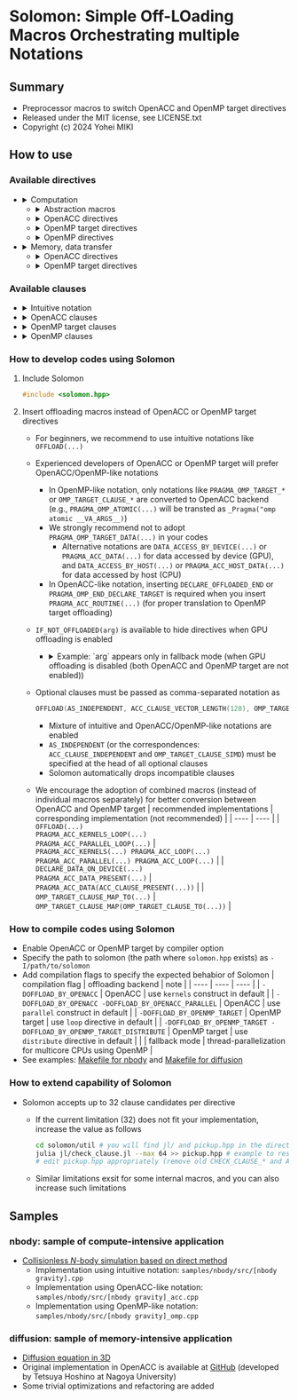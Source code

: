 # Solomon: Simple Off-LOading Macros Orchestrating multiple Notations

## Summary

* Preprocessor macros to switch OpenACC and OpenMP target directives
* Released under the MIT license, see LICENSE.txt
* Copyright (c) 2024 Yohei MIKI

## How to use

### Available directives

* <details><summary>Computation</summary>

  | input | output | backend |
  | ---- | ---- | ---- |
  | **`OFFLOAD(...)`** <br> `PRAGMA_ACC_KERNELS_LOOP(...)` <br> `PRAGMA_ACC_PARALLEL_LOOP(...)` <br> `PRAGMA_OMP_TARGET_TEAMS_LOOP(...)` <br> `PRAGMA_OMP_TARGET_TEAMS_DISTRIBUTE_PARALLEL_FOR(...)` | <br> `_Pragma("acc kernels __VA_ARGS__") _Pragma("acc loop __VA_ARGS__")` <br> `_Pragma("acc parallel __VA_ARGS__") _Pragma("acc loop __VA_ARGS__")` <br> `_Pragma("omp target teams loop __VA_ARGS__")` <br> `_Pragma("omp target teams distribute parallel for __VA_ARGS__")` | <br> OpenACC (kernels) <br> OpenACC (parallel) <br> OpenMP (loop) <br> OpenMP (distribute) |
  | **`SYNCHRONIZE(...)`** <br> `PRAGMA_ACC_WAIT(...)` <br> `PRAGMA_OMP_TARGET_TASKWAIT(...)` | <br> `_Pragma("acc wait __VA_ARGS__")` <br> `_Pragma("omp taskwait __VA_ARGS__")` | <br> OpenACC <br> OpenMP |
  | **`DECLARE_OFFLOADED(...)`** <br> `PRAGMA_ACC_ROUTINE(...)` <br> `PRAGMA_OMP_DECLARE_TARGET(...)` | <br> `_Pragma("acc routine __VA_ARGS__")` <br> `_Pragma("omp declare target __VA_ARGS__")` | <br> OpenACC <br> OpenMP |
  | **`DECLARE_OFFLOADED_END`** <br> `PRAGMA_OMP_END_DECLARE_TARGET` | <br> `_Pragma("omp end declare target")` | <br> OpenMP (only) |
  | **`ATOMIC(...)`** <br> `PRAGMA_ACC_ATOMIC(...)` <br> `PRAGMA_OMP_TARGET_ATOMIC(...)` | <br> `_Pragma("acc atomic __VA_ARGS__")` <br> `_Pragma("omp atomic __VA_ARGS__")` | <br> OpenACC <br> OpenMP |
  | **`ATOMIC_UPDATE`** <br> `PRAGMA_ACC_ATOMIC_UPDATE` <br> `PRAGMA_OMP_TARGET_ATOMIC_UPDATE` | <br> `_Pragma("acc atomic update")` <br> `_Pragma("omp atomic update")` | <br> OpenACC <br> OpenMP |
  | **`ATOMIC_READ`** <br> `PRAGMA_ACC_ATOMIC_READ` <br> `PRAGMA_OMP_TARGET_ATOMIC_READ` | <br> `_Pragma("acc atomic read")` <br> `_Pragma("omp atomic read")` | <br> OpenACC <br> OpenMP |
  | **`ATOMIC_WRITE`** <br> `PRAGMA_ACC_ATOMIC_WRITE` <br> `PRAGMA_OMP_TARGET_ATOMIC_WRITE` | <br> `_Pragma("acc atomic write")` <br> `_Pragma("omp atomic write")` | <br> OpenACC <br> OpenMP |
  | **`ATOMIC_CAPTURE`** <br> `PRAGMA_ACC_ATOMIC_CAPTURE` <br> `PRAGMA_OMP_TARGET_ATOMIC_CAPTURE` | <br> `_Pragma("acc atomic capture")` <br> `_Pragma("omp atomic capture")` | <br> OpenACC <br> OpenMP |

  </details>

  * <details><summary>Abstraction macros</summary>

    | input | intermediate macro | backend |
    | ---- | ---- | ---- |
    | `PRAGMA_ACC_LAUNCH_DEFAULT(...)` <br> `PRAGMA_OMP_TARGET_LAUNCH_DEFAULT(...)` | `PRAGMA_ACC_KERNELS(__VA_ARGS__)` <br> `PRAGMA_ACC_PARALLEL(__VA_ARGS__)` <br> `PRAGMA_OMP_TARGET_TEAMS(__VA_ARGS__)` | OpenACC (kernels) <br> OpenACC (parallel) <br> OpenMP |
    | `PRAGMA_ACC_OFFLOADING_DEFAULT(...)` <br> `PRAGMA_OMP_TARGET_OFFLOADING_DEFAULT(...)` | `PRAGMA_ACC_LAUNCH_DEFAULT(__VA_ARGS__) PRAGMA_ACC_LOOP(__VA_ARGS__)` <br> `PRAGMA_OMP_TARGET_TEAMS_LOOP(__VA_ARGS__)` <br> `PRAGMA_OMP_TARGET_TEAMS_DISTRIBUTE_PARALLEL_FOR(__VA_ARGS__)` | OpenACC <br> OpenMP (loop) <br> OpenMP (distribute) |

    </details>

  * <details><summary>OpenACC directives</summary>

    | input | output | counterpart in OpenMP backend |
    | ---- | ---- | ---- |
    | `PRAGMA_ACC_PARALLEL(...)` | `_Pragma("acc parallel __VA_ARGS__")` | `PRAGMA_OMP_TARGET_OFFLOADING_DEFAULT(__VA_ARGS__)` |
    | `PRAGMA_ACC_KERNELS(...)` | `_Pragma("acc kernels __VA_ARGS__")` | `PRAGMA_OMP_TARGET_OFFLOADING_DEFAULT(__VA_ARGS__)` |
    | `PRAGMA_ACC_SERIAL(...)` | `_Pragma("acc serial __VA_ARGS__")` | N/A (disregarded in OpenMP backend) |
    | `PRAGMA_ACC_LOOP(...)` | `_Pragma("acc loop __VA_ARGS__")` | N/A (disregarded in OpenMP backend) |
    | `PRAGMA_ACC_CACHE(...)` | `_Pragma("acc cache(__VA_ARGS__)")` | N/A (disregarded in OpenMP backend) |
    | `PRAGMA_ACC_ATOMIC(...)` | `_Pragma("acc atomic __VA_ARGS__")` | `PRAGMA_OMP_TARGET_ATOMIC(__VA_ARGS__)` |
    | `PRAGMA_ACC_WAIT(...)` | `_Pragma("acc wait __VA_ARGS__")` | `PRAGMA_OMP_TARGET_TASKWAIT(__VA_ARGS__)` |
    | `PRAGMA_ACC_ROUTINE(...)` | `_Pragma("acc routine __VA_ARGS__")` | `PRAGMA_OMP_DECLARE_TARGET(__VA_ARGS__)` |
    | `PRAGMA_ACC_DECLARE(...)` | `_Pragma("acc declare __VA_ARGS__")` | N/A (disregarded in OpenMP backend) |

    </details>

  * <details><summary>OpenMP target directives</summary>

    | input | output | counterpart in OpenACC backend | counterpart in fallback mode (CPU execution without offloading) |
    | ---- | ---- | ---- | ---- |
    | `PRAGMA_OMP_TARGET(...)` | `_Pragma("omp target __VA_ARGS__")` | `PRAGMA_ACC(__VA_ARGS__)` | N/A (disregarded in fallback mode) |
    | `PRAGMA_OMP_TARGET_PARALLEL(...)` | `_Pragma("omp target parallel __VA_ARGS__")` | `PRAGMA_ACC_LAUNCH_DEFAULT(__VA_ARGS__)` | `PRAGMA_OMP_PARALLEL(__VA_ARGS__)` |
    | `PRAGMA_OMP_TARGET_PARALLEL_FOR(...)` | `_Pragma("omp target parallel for __VA_ARGS__")` | `PRAGMA_ACC_OFFLOADING_DEFAULT(__VA_ARGS__)` | `PRAGMA_OMP_PARALLEL_FOR(__VA_ARGS__)` |
    | `PRAGMA_OMP_TARGET_PARALLEL_FOR_SIMD(...)` | `_Pragma("omp target parallel for simd __VA_ARGS__")` | `PRAGMA_ACC_OFFLOADING_DEFAULT(ACC_CLAUSE_INDEPENDENT, ##__VA_ARGS__)` | `PRAGMA_OMP_PARALLEL_FOR_SIMD(__VA_ARGS__)` |
    | `PRAGMA_OMP_TARGET_PARALLEL_LOOP(...)` | `_Pragma("omp target parallel loop __VA_ARGS__")` | `PRAGMA_ACC_OFFLOADING_DEFAULT(__VA_ARGS__)` | `PRAGMA_OMP_PARALLEL_LOOP(__VA_ARGS__)` |
    | `PRAGMA_OMP_TARGET_SIMD(...)` | `_Pragma("omp target simd __VA_ARGS__")` | `PRAGMA_ACC_LAUNCH_DEFAULT(ACC_CLAUSE_INDEPENDENT, ##__VA_ARGS__)` | `PRAGMA_OMP_SIMD(__VA_ARGS__)` |
    | `PRAGMA_OMP_TARGET_TEAMS(...)` | `_Pragma("omp target teams __VA_ARGS__")` | `PRAGMA_ACC_LAUNCH_DEFAULT(__VA_ARGS__)` | `PRAGMA_OMP_TEAMS(__VA_ARGS__)` |
    | `PRAGMA_OMP_TARGET_TEAMS_DISTRIBUTE(...)` | `_Pragma("omp target teams distribute __VA_ARGS__")` | `PRAGMA_ACC_LAUNCH_DEFAULT(__VA_ARGS__)` | `PRAGMA_OMP_TEAMS_DISTRIBUTE(__VA_ARGS__)` |
    | `PRAGMA_OMP_TARGET_TEAMS_DISTRIBUTE_SIMD(...)` | `_Pragma("omp target teams distribute simd __VA_ARGS__")` | `PRAGMA_ACC_LAUNCH_DEFAULT(ACC_CLAUSE_INDEPENDENT, ##__VA_ARGS__)` | `PRAGMA_OMP_TEAMS_DISTRIBUTE_SIMD(__VA_ARGS__)` |
    | `PRAGMA_OMP_TARGET_TEAMS_LOOP(...)` | `_Pragma("omp target teams loop __VA_ARGS__")` | `PRAGMA_ACC_OFFLOADING_DEFAULT(__VA_ARGS__)` | `PRAGMA_OMP_TEAMS_LOOP(__VA_ARGS__)` |
    | `PRAGMA_OMP_TARGET_TEAMS_DISTRIBUTE_PARALLEL_FOR(...)` | `_Pragma("omp target teams distribute parallel for __VA_ARGS__")` | `PRAGMA_ACC_OFFLOADING_DEFAULT(__VA_ARGS__)` | `PRAGMA_OMP_TEAMS_DISTRIBUTE_PARALLEL_FOR(__VA_ARGS__)` |
    | `PRAGMA_OMP_TARGET_TEAMS_DISTRIBUTE_PARALLEL_FOR_SIMD(...)` | `_Pragma("omp target teams distribute parallel for simd __VA_ARGS__")` | `PRAGMA_ACC_OFFLOADING_DEFAULT(ACC_CLAUSE_INDEPENDENT, ##__VA_ARGS__)` | `PRAGMA_OMP_TEAMS_DISTRIBUTE_PARALLEL_FOR_SIMD(__VA_ARGS__)` |
    | `PRAGMA_OMP_TARGET_ATOMIC(...)` | `PRAGMA_OMP_ATOMIC(__VA_ARGS__)` | `PRAGMA_ACC_ATOMIC(__VA_ARGS__)` | `PRAGMA_OMP_ATOMIC(__VA_ARGS__)` |
    | `PRAGMA_OMP_TARGET_TASKWAIT(...)` | `PRAGMA_OMP_TASKWAIT(__VA_ARGS__)` | `PRAGMA_ACC_WAIT(__VA_ARGS__)` | `PRAGMA_OMP_TASKWAIT(__VA_ARGS__)` |
    | `PRAGMA_OMP_DECLARE_TARGET(...)` | `_Pragma("omp declare target __VA_ARGS__")` | `PRAGMA_ACC_ROUTINE(__VA_ARGS__)` | N/A (disregarded in fallback mode) |
    | `PRAGMA_OMP_BEGIN_DECLARE_TARGET(...)` | `_Pragma("omp begin declare target __VA_ARGS__")` | `PRAGMA_ACC_ROUTINE(__VA_ARGS__)` | N/A (disregarded in fallback mode) |
    | `PRAGMA_OMP_END_DECLARE_TARGET` | `_Pragma("omp end declare target")` | N/A (disregarded in OpenACC backend) | N/A (disregarded in fallback mode) |

    </details>

  * <details><summary>OpenMP directives</summary>

    | input | output |
    | ---- | ---- |
    | `PRAGMA_OMP_THREADPRIVATE(...)` | `_Pragma("omp threadprivate(__VA_ARGS__)")` |
    | `PRAGMA_OMP_SCAN(...)` | `_Pragma("omp scan __VA_ARGS__")` |
    | `PRAGMA_OMP_DECLARE_SIMD(...)` | `_Pragma("omp declare simd __VA_ARGS__")` |
    | `PRAGMA_OMP_TILE(...)` | `_Pragma("omp tile __VA_ARGS__")` |
    | `PRAGMA_OMP_UNROLL(...)` | `_Pragma("omp unroll __VA_ARGS__")` |
    | `PRAGMA_OMP_PARALLEL(...)` | `_Pragma("omp parallel __VA_ARGS__")` |
    | `PRAGMA_OMP_TEAMS(...)` | `_Pragma("omp teams __VA_ARGS__")` |
    | `PRAGMA_OMP_SIMD(...)` | `_Pragma("omp simd __VA_ARGS__")` |
    | `PRAGMA_OMP_MASKED(...)` | `_Pragma("omp masked __VA_ARGS__")` |
    | `PRAGMA_OMP_SINGLE(...)` | `_Pragma("omp single __VA_ARGS__")` |
    | `PRAGMA_OMP_WORKSHARE(...)` | `_Pragma("omp workshare __VA_ARGS__")` |
    | `PRAGMA_OMP_SCOPE(...)` | `_Pragma("omp scope __VA_ARGS__")` |
    | `PRAGMA_OMP_SECTIONS(...)` | `_Pragma("omp sections __VA_ARGS__")` |
    | `PRAGMA_OMP_SECTION` | `_Pragma("omp section")` |
    | `PRAGMA_OMP_FOR(...)` | `_Pragma("omp for __VA_ARGS__")` |
    | `PRAGMA_OMP_DISTRIBUTE(...)` | `_Pragma("omp distribute __VA_ARGS__")` |
    | `PRAGMA_OMP_LOOP(...)` | `_Pragma("omp loop __VA_ARGS__")` |
    | `PRAGMA_OMP_TASK(...)` | `_Pragma("omp task __VA_ARGS__")` |
    | `PRAGMA_OMP_TASKLOOP(...)` | `_Pragma("omp taskloop __VA_ARGS__")` |
    | `PRAGMA_OMP_TASKYIELD` | `_Pragma("omp taskyield")` |
    | `PRAGMA_OMP_INTEROP(...)` | `_Pragma("omp interop __VA_ARGS__")` |
    | `PRAGMA_OMP_CRITICAL(...)` | `_Pragma("omp critical __VA_ARGS__")` |
    | `PRAGMA_OMP_BARRIER` | `_Pragma("omp barrier")` |
    | `PRAGMA_OMP_TASKGROUP(...)` | `_Pragma("omp taskgroup __VA_ARGS__")` |
    | `PRAGMA_OMP_TASKWAIT(...)` | `_Pragma("omp taskwait __VA_ARGS__")` |
    | `PRAGMA_OMP_FLUSH(...)` | `_Pragma("omp flush __VA_ARGS__")` |
    | `PRAGMA_OMP_DEPOBJ(...)` | `_Pragma("omp depobj __VA_ARGS__")` |
    | `PRAGMA_OMP_ATOMIC(...)` | `_Pragma("omp atomic __VA_ARGS__")` |
    | `PRAGMA_OMP_ORDERED(...)` | `_Pragma("omp ordered __VA_ARGS__")` |
    | `PRAGMA_OMP_FOR_SIMD(...)` | `_Pragma("omp for simd __VA_ARGS__")` |
    | `PRAGMA_OMP_DISTRIBUTE_SIMD(...)` | `_Pragma("omp distribute simd __VA_ARGS__")` |
    | `PRAGMA_OMP_DISTRIBUTE_PARALLEL_FOR(...)` | `_Pragma("omp distribute parallel for __VA_ARGS__")` |
    | `PRAGMA_OMP_DISTRIBUTE_PARALLEL_FOR_SIMD(...)` | `_Pragma("omp distribute parallel for simd __VA_ARGS__")` |
    | `PRAGMA_OMP_TASKLOOP_SIMD(...)` | `_Pragma("omp taskloop simd __VA_ARGS__")` |
    | `PRAGMA_OMP_PARALLEL_FOR(...)` | `_Pragma("omp parallel for __VA_ARGS__")` |
    | `PRAGMA_OMP_PARALLEL_LOOP(...)` | `_Pragma("omp parallel loop __VA_ARGS__")` |
    | `PRAGMA_OMP_PARALLEL_SECTIONS(...)` | `_Pragma("omp parallel sections __VA_ARGS__")` |
    | `PRAGMA_OMP_PARALLEL_FOR_SIMD(...)` | `_Pragma("omp parallel for simd __VA_ARGS__")` |
    | `PRAGMA_OMP_MASKED_TASKLOOP(...)` | `_Pragma("omp masked taskloop __VA_ARGS__")` |
    | `PRAGMA_OMP_MASKED_TASKLOOP_SIMD(...)` | `_Pragma("omp masked taskloop simd __VA_ARGS__")` |
    | `PRAGMA_OMP_PARALLEL_MASKED_TASKLOOP(...)` | `_Pragma("omp parallel masked taskloop __VA_ARGS__")` |
    | `PRAGMA_OMP_PARALLEL_MASKED_TASKLOOP_SIMD(...)` | `_Pragma("omp parallel masked taskloop simd __VA_ARGS__")` |
    | `PRAGMA_OMP_TEAMS_DISTRIBUTE(...)` | `_Pragma("omp teams distribute __VA_ARGS__")` |
    | `PRAGMA_OMP_TEAMS_DISTRIBUTE_SIMD(...)` | `_Pragma("omp teams distribute simd __VA_ARGS__")` |
    | `PRAGMA_OMP_TEAMS_DISTRIBUTE_PARALLEL_FOR(...)` | `_Pragma("omp teams distribute parallel for __VA_ARGS__")` |
    | `PRAGMA_OMP_TEAMS_DISTRIBUTE_PARALLEL_FOR_SIMD(...)` | `_Pragma("omp teams distribute parallel for simd __VA_ARGS__")` |
    | `PRAGMA_OMP_TEAMS_LOOP(...)` | `_Pragma("omp teams loop __VA_ARGS__")` |

    </details>

* <details><summary>Memory, data transfer</summary>

  | input | output | backend |
  | ---- | ---- | ---- |
  | **`MALLOC_ON_DEVICE(...)`** <br> `PRAGMA_ACC_ENTER_DATA_CREATE(...)` <br> `PRAGMA_OMP_TARGET_ENTER_DATA_MAP_ALLOC(...)` | <br> `_Pragma("acc enter data create(__VA_ARGS__)")` <br> `_Pragma("omp target enter data map(alloc: __VA_ARGS__)")` | <br> OpenACC <br> OpenMP |
  | **`FREE_FROM_DEVICE(...)`** <br> `PRAGMA_ACC_EXIT_DATA_DELETE(...)` <br> `PRAGMA_OMP_TARGET_EXIT_DATA_MAP_DELETE(...)` | <br> `_Pragma("acc exit data delete(__VA_ARGS__)")` <br> `_Pragma("omp target exit data map(delete: __VA_ARGS__)")` | <br> OpenACC <br> OpenMP |
  | **`MEMCPY_D2H(...)`** <br> `PRAGMA_ACC_UPDATE_HOST(...)` <br> `PRAGMA_OMP_TARGET_UPDATE_FROM(...)` | <br> `_Pragma("acc update host(__VA_ARGS__)")` <br> `_Pragma("omp target update from(__VA_ARGS__)")` | <br> OpenACC <br> OpenMP |
  | **`MEMCPY_H2D(...)`** <br> `PRAGMA_ACC_UPDATE_DEVICE(...)` <br> `PRAGMA_OMP_TARGET_UPDATE_TO(...)` | <br> `_Pragma("acc update device(__VA_ARGS__)")` <br> `_Pragma("omp target update to(__VA_ARGS__)")` | <br> OpenACC <br> OpenMP |
  | `PRAGMA_ACC_ENTER_DATA(...)` <br> `PRAGMA_OMP_TARGET_ENTER_DATA(...)` | `_Pragma("acc enter data __VA_ARGS__")` <br> `_Pragma("omp target enter data __VA_ARGS__")` | OpenACC <br> OpenMP |
  | `PRAGMA_ACC_ENTER_DATA_COPYIN(...)` <br> `PRAGMA_OMP_TARGET_ENTER_DATA_MAP_TO(...)` | `_Pragma("acc enter data copyin(__VA_ARGS__)")` <br> `_Pragma("omp target enter data map(to: __VA_ARGS__)")` | OpenACC <br> OpenMP |
  | `PRAGMA_ACC_EXIT_DATA(...)` <br> `PRAGMA_OMP_TARGET_EXIT_DATA(...)` | `_Pragma("acc exit data __VA_ARGS__")` <br> `_Pragma("omp target exit data __VA_ARGS__")` | OpenACC <br> OpenMP |
  | `PRAGMA_ACC_EXIT_DATA_COPYOUT(...)` <br> `PRAGMA_OMP_TARGET_EXIT_DATA_MAP_FROM(...)` | `_Pragma("acc exit data copyout(__VA_ARGS__)")` <br> `_Pragma("omp target exit data map(from: __VA_ARGS__)")` | OpenACC <br> OpenMP |
  | `PRAGMA_ACC_UPDATE(...)` <br> `PRAGMA_OMP_TARGET_UPDATE(...)` | `_Pragma("acc update __VA_ARGS__")` <br> `_Pragma("omp target update __VA_ARGS__")` | OpenACC <br> OpenMP |
  | **`DATA_ACCESS_BY_DEVICE(...)`** <br> `PRAGMA_ACC_DATA(...)` <br> `PRAGMA_OMP_TARGET_DATA(...)` | <br> `_Pragma("acc data __VA_ARGS__")` <br> `_Pragma("omp target data __VA_ARGS__")` | <br> OpenACC <br> OpenMP |
  | **`DATA_ACCESS_BY_HOST(...)`** <br> `PRAGMA_ACC_HOST_DATA(...)` <br> `PRAGMA_OMP_TARGET_DATA(...)` | <br> `_Pragma("acc host_data __VA_ARGS__")` <br> `_Pragma("omp target data __VA_ARGS__")` | <br> OpenACC <br> OpenMP |
  | **`USE_DEVICE_DATA_FROM_HOST(...)`** <br> `PRAGMA_ACC_HOST_DATA_USE_DEVICE(...)` <br> `PRAGMA_OMP_TARGET_DATA_USE_DEVICE_PTR(...)` | <br> `_Pragma("acc host_data use_device(__VA_ARGS__)")` <br> `_Pragma("omp target data use_device_ptr(__VA_ARGS__)")` | <br> OpenACC <br> OpenMP |
  | **`DECLARE_DATA_ON_DEVICE(...)`** <br> `PRAGMA_ACC_DATA_PRESENT(...)` | <br> `_Pragma("acc data present(__VA_ARGS__)")` | <br> OpenACC (only) |

  </details>

  * <details><summary>OpenACC directives</summary>

    | input | output | counterpart in OpenMP backend |
    | ---- | ---- | ---- |
    | `PRAGMA_ACC_DATA(...)` | `_Pragma("acc data __VA_ARGS__")` | `PRAGMA_OMP_TARGET_DATA(__VA_ARGS__)` |
    | `PRAGMA_ACC_ENTER_DATA(...)` | `_Pragma("acc enter data __VA_ARGS__")` | `PRAGMA_OMP_TARGET_ENTER_DATA(__VA_ARGS__)` |
    | `PRAGMA_ACC_EXIT_DATA(...)` | `_Pragma("acc exit data __VA_ARGS__")` | `PRAGMA_OMP_TARGET_EXIT_DATA(__VA_ARGS__)` |
    | `PRAGMA_ACC_HOST_DATA(...)` | `_Pragma("acc host_data __VA_ARGS__")` | `PRAGMA_OMP_TARGET_DATA(__VA_ARGS__)` |
    | `PRAGMA_ACC_UPDATE(...)` | `_Pragma("acc update __VA_ARGS__")` | `PRAGMA_OMP_TARGET_UPDATE(__VA_ARGS__)` |

    </details>

  * <details><summary>OpenMP target directives</summary>

    | input | output | counterpart in OpenACC backend | counterpart in fallback mode (CPU execution without offloading) |
    | ---- | ---- | ---- | ---- |
    | `PRAGMA_OMP_TARGET_DATA(...)` | `_Pragma("omp target data __VA_ARGS__")` | `PRAGMA_ACC_DATA(__VA_ARGS__)` | N/A (disregarded in fallback mode) |
    | `PRAGMA_OMP_TARGET_ENTER_DATA(...)` | `_Pragma("omp target enter data __VA_ARGS__")` | `PRAGMA_ACC_ENTER_DATA(__VA_ARGS__)` | N/A (disregarded in fallback mode) |
    | `PRAGMA_OMP_TARGET_EXIT_DATA(...)` | `_Pragma("omp target exit data __VA_ARGS__")` | `PRAGMA_ACC_EXIT_DATA(__VA_ARGS__)` | N/A (disregarded in fallback mode) |
    | `PRAGMA_OMP_TARGET_UPDATE(...)` | `_Pragma("omp target update __VA_ARGS__")` | `PRAGMA_ACC_UPDATE(__VA_ARGS__)` | N/A (disregarded in fallback mode) |

    </details>

### Available clauses

* <details><summary>Intuitive notation</summary>

  | input | output | backend |
  | ---- | ---- | ---- |
  | **`AS_INDEPENDENT`** <br> `ACC_CLAUSE_INDEPENDENT` <br> `OMP_TARGET_CLAUSE_SIMD` | <br> `independent` <br> `simd` | <br> OpenACC <br> OpenMP |
  | **`AS_SEQUENTIAL`** <br> `ACC_CLAUSE_SEQ` | <br> `seq` | <br> OpenACC (only) |
  | **`NUM_THREADS(n)`** <br> `ACC_CLAUSE_VECTOR_LENGTH(n)` <br> `OMP_TARGET_CLAUSE_THREAD_LIMIT(n)` | <br> `vector_length(n)` <br> `thread_limit(n)` | <br> OpenACC <br> OpenMP |
  | **`NUM_BLOCKS(n)`** <br> `ACC_CLAUSE_NUM_WORKERS(n)` <br> `OMP_TARGET_CLAUSE_NUM_TEAMS(n)` | <br> `num_workers(n)` <br> `num_teams(n)` | <br> OpenACC <br> OpenMP |
  | **`NUM_GRIDS(n)`** <br> `ACC_CLAUSE_NUM_GANGS(n)` | <br> `num_gang(n)` | <br> OpenACC (only) |
  | **`AS_THREAD`** <br> `ACC_CLAUSE_VECTOR` | <br> `vector` | <br> OpenACC (only) |
  | **`AS_BLOCK`** <br> `ACC_CLAUSE_WORKER` | <br> `worker` | <br> OpenACC (only) |
  | **`AS_GRID`** <br> `ACC_CLAUSE_GANG` | <br> `gang` | <br> OpenACC (only) |
  | **`COLLAPSE(n)`** <br> `ACC_CLAUSE_COLLAPSE(n)` <br> `OMP_TARGET_CLAUSE_COLLAPSE(n)` | <br> `collapse(n)` <br> `collapse(n)` | <br> OpenACC <br> OpenMP |
  | **`AS_ASYNC(...)`** <br> `ACC_CLAUSE_ASYNC(...)` <br> `OMP_TARGET_CLAUSE_NOWAIT` | <br> `async(__VA_ARGS__)` <br> `nowait` | <br> OpenACC <br> OpenMP |
  | **`REDUCTION(...)`** <br> `ACC_CLAUSE_REDUCTION(...)` <br> `OMP_TARGET_CLAUSE_REDUCTION(...)` | <br> `reduction(__VA_ARGS__)` <br> `reduction(__VA_ARGS__)` | <br> OpenACC <br> OpenMP |
  | **`ENABLE_IF(condition)`** <br> `ACC_CLAUSE_IF(condition)` <br> `OMP_TARGET_CLAUSE_IF(condition)` | <br> `if(condition)` <br> `if(condition)` | <br> OpenACC <br> OpenMP |
  | **`AS_PRIVATE(...)`** <br> `ACC_CLAUSE_PRIVATE(...)` <br> `OMP_TARGET_CLAUSE_PRIVATE(...)` | <br> `private(__VA_ARGS__)` <br> `private(__VA_ARGS__)` | <br> OpenACC <br> OpenMP |
  | **`AS_FIRSTPRIVATE(...)`** <br> `ACC_CLAUSE_FIRSTPRIVATE(...)` <br> `OMP_TARGET_CLAUSE_FIRSTPRIVATE(...)` | <br> `firstprivate(__VA_ARGS__)` <br> `firstprivate(__VA_ARGS__)` | <br> OpenACC <br> OpenMP |
  | **`AS_DEVICE_PTR(...)`** <br> `ACC_CLAUSE_DEVICEPTR(...)` <br> `OMP_TARGET_CLAUSE_IS_DEVICE_PTR(...)` | <br> `deviceptr(__VA_ARGS__)` <br> `is_device_ptr(__VA_ARGS__)` | <br> OpenACC <br> OpenMP |
  | **`COPY_BEFORE_AND_AFTER_EXEC(...)`** <br> `ACC_CLAUSE_COPY(...)` <br> `OMP_TARGET_CLAUSE_MAP_TOFROM(...)` | <br> `copy(__VA_ARGS__)` <br> `map(tofrom: __VA_ARGS__)` | <br> OpenACC <br> OpenMP |
  | **`COPY_H2D_BEFORE_EXEC(...)`** <br> `ACC_CLAUSE_COPYIN(...)` <br> `OMP_TARGET_CLAUSE_MAP_TO(...)` | <br> `copyin(__VA_ARGS__)` <br> `map(to: __VA_ARGS__)` | <br> OpenACC <br> OpenMP |
  | **`COPY_D2H_AFTER_EXEC(...)`** <br> `ACC_CLAUSE_COPYOUT(...)` <br> `OMP_TARGET_CLAUSE_MAP_FROM(...)` | <br> `copyout(__VA_ARGS__)` <br> `map(from: __VA_ARGS__)` | <br> OpenACC <br> OpenMP |

  </details>

* <details><summary>OpenACC clauses</summary>

  | input | output | counterpart in OpenMP backend | note |
  | ---- | ---- | ---- | ---- |
  | `ACC_CLAUSE_IF(condition)` | `if(condition)` | `OMP_TARGET_CLAUSE_IF(condition)` ||
  | `ACC_CLAUSE_SELF(...)` | `self(__VA_ARGS__)` | N/A (disregarded in OpenMP backend) ||
  | `ACC_CLAUSE_DEFAULT(mode)` | `default(mode)` | N/A (disregarded in OpenMP backend) ||
  | `ACC_CLAUSE_DEFAULT_NONE` | `default(none)` | `OMP_TARGET_CLAUSE_DEFAULTMAP_NONE` ||
  | `ACC_CLAUSE_DEFAULT_PRESENT` | `default(present)` | `OMP_TARGET_CLAUSE_DEFAULTMAP_PRESENT` ||
  | `ACC_CLAUSE_DEVICE_TYPE(...)` | `device_type(__VA_ARGS__)` | `OMP_TARGET_CLAUSE_DEVICE_TYPE(__VA_ARGS__)` ||
  | `ACC_CLAUSE_ASYNC(...)` | `async(__VA_ARGS__)` | `OMP_TARGET_CLAUSE_NOWAIT` ||
  | `ACC_CLAUSE_WAIT(...)` | `wait(__VA_ARGS__)` | `OMP_TARGET_CLAUSE_DEPEND_IN(__VA_ARGS__)` ||
  | `ACC_CLAUSE_FINALIZE` | `finalize` | N/A (disregarded in OpenMP backend) ||
  | `ACC_CLAUSE_NUM_GANGS(n)` | `num_gangs(n)` | N/A (disregarded in OpenMP backend) ||
  | `ACC_CLAUSE_NUM_WORKERS(n)` | `num_workers(n)` | `OMP_TARGET_CLAUSE_NUM_TEAMS(n)` ||
  | `ACC_CLAUSE_VECTOR_LENGTH(n)` | `vector_length(n)` | `OMP_TARGET_CLAUSE_THREAD_LIMIT(n)` ||
  | `ACC_CLAUSE_REDUCTION(...)` | `reduction(__VA_ARGS__)` | `OMP_TARGET_CLAUSE_REDUCTION(__VA_ARGS__)` ||
  | `ACC_CLAUSE_PRIVATE(...)` | `private(__VA_ARGS__)` | `OMP_TARGET_CLAUSE_PRIVATE(__VA_ARGS__)` ||
  | `ACC_CLAUSE_FIRSTPRIVATE(...)` | `firstprivate(__VA_ARGS__)` | `OMP_TARGET_CLAUSE_FIRSTPRIVATE(__VA_ARGS__)` ||
  | `ACC_CLAUSE_COPY(...)` | `copy(__VA_ARGS__)` | `OMP_TARGET_CLAUSE_MAP_TOFROM(__VA_ARGS__)` ||
  | `ACC_CLAUSE_COPYIN(...)` | `copyin(__VA_ARGS__)` | `OMP_TARGET_CLAUSE_MAP_TO(__VA_ARGS__)` ||
  | `ACC_CLAUSE_COPYOUT(...)` | `copyout(__VA_ARGS__)` | `OMP_TARGET_CLAUSE_MAP_FROM(__VA_ARGS__)` ||
  | `ACC_CLAUSE_CREATE(...)` | `create(__VA_ARGS__)` | `OMP_TARGET_CLAUSE_MAP_ALLOC(__VA_ARGS__)` ||
  | `ACC_CLAUSE_NO_CREATE(...)` | `no_create(__VA_ARGS__)` | N/A (disregarded in OpenMP backend) ||
  | `ACC_CLAUSE_DELETE(...)` | `delete(__VA_ARGS__)` | `OMP_TARGET_CLAUSE_MAP_DELETE(__VA_ARGS__)` ||
  | `ACC_CLAUSE_PRESENT(...)` | `present(__VA_ARGS__)` | N/A (disregarded in OpenMP backend) ||
  | `ACC_CLAUSE_DEVICEPTR(...)` | `deviceptr(__VA_ARGS__)` | `OMP_TARGET_CLAUSE_IS_DEVICE_PTR(__VA_ARGS__)` ||
  | `ACC_CLAUSE_ATTACH(...)` | `attach(__VA_ARGS__)` | N/A (disregarded in OpenMP backend) ||
  | `ACC_CLAUSE_DETACH(...)` | `detach(__VA_ARGS__)` | N/A (disregarded in OpenMP backend) ||
  | `ACC_CLAUSE_USE_DEVICE(...)` | `use_device(__VA_ARGS__)` | `OMP_TARGET_CLAUSE_USE_DEVICE_PTR(__VA_ARGS__)` ||
  | `ACC_CLAUSE_IF_PRESENT` | `if_present` | N/A (disregarded in OpenMP backend) ||
  | `ACC_CLAUSE_COLLAPSE(n)` | `collapse(n)` | `OMP_TARGET_CLAUSE_COLLAPSE(n)` ||
  | `ACC_CLAUSE_SEQ` | `seq` | N/A (disregarded in OpenMP backend) ||
  | `ACC_CLAUSE_AUTO` | `auto` | N/A (disregarded in OpenMP backend) ||
  | `ACC_CLAUSE_INDEPENDENT` | `independent` | `OMP_TARGET_CLAUSE_SIMD` ||
  | `ACC_CLAUSE_TILE(...)` | `tile(__VA_ARGS__)` | N/A (disregarded in OpenMP backend) ||
  | `ACC_CLAUSE_GANG` | `gang` | N/A (disregarded in OpenMP backend) | notation as `gang(n)` is N/A |
  | `ACC_CLAUSE_WORKER` | `worker` | N/A (disregarded in OpenMP backend) | notation as `worker(n)` is N/A |
  | `ACC_CLAUSE_VECTOR` | `vector` | N/A (disregarded in OpenMP backend) | notation as `vector(n)` is N/A |
  | `ACC_CLAUSE_READ` | `read` | `OMP_TARGET_CLAUSE_READ` ||
  | `ACC_CLAUSE_WRITE` | `write` | `OMP_TARGET_CLAUSE_WRITE` ||
  | `ACC_CLAUSE_UPDATE` | `update` | `OMP_TARGET_CLAUSE_UPDATE` ||
  | `ACC_CLAUSE_CAPTURE` | `capture` | `OMP_TARGET_CLAUSE_CAPTURE` ||
  | `ACC_CLAUSE_HOST(...)` | `host(__VA_ARGS__)` | `OMP_TARGET_CLAUSE_FROM(__VA_ARGS__)` ||
  | `ACC_CLAUSE_DEVICE(...)` | `device(__VA_ARGS__)` | `OMP_TARGET_CLAUSE_TO(__VA_ARGS__)` ||
  | `ACC_PASS_LIST(...)` | `(__VA_ARGS__)` | `OMP_TARGET_PASS_LIST(__VA_ARGS__)` ||
  | `ACC_CLAUSE_BIND(arg)` | `bind(arg)` | N/A (disregarded in OpenMP backend) ||
  | `ACC_CLAUSE_NOHOST` | `nohost` | `OMP_TARGET_CLAUSE_DEVICE_TYPE(nohost)` ||
  | `ACC_CLAUSE_DEVICE_RESIDENT(...)` | `device_resident(__VA_ARGS__)` | N/A (disregarded in OpenMP backend) ||
  | `ACC_CLAUSE_LINK(...)` | `link(__VA_ARGS__)` | N/A (disregarded in OpenMP backend) ||

  </details>

* <details><summary>OpenMP target clauses</summary>

  | input | output | counterpart in OpenACC backend | counterpart in fallback mode (CPU execution without offloading) |
  | ---- | ---- | ---- | ---- |
  | `OMP_TARGET_CLAUSE_ALIGNED(...)` | `OMP_CLAUSE_ALIGNED(__VA_ARGS__)` | N/A (disregarded in OpenACC backend) | `OMP_CLAUSE_ALIGNED(__VA_ARGS__)` |
  | `OMP_TARGET_CLAUSE_SIMDLEN(length)` | `OMP_CLAUSE_SIMDLEN(length)` | N/A (disregarded in OpenACC backend) | `OMP_CLAUSE_SIMDLEN(length)` |
  | `OMP_TARGET_CLAUSE_DEVICE_TYPE(type)` | `device_type(type)` | `ACC_CLAUSE_DEVICE_TYPE(type)` | N/A (disregarded in fallback mode) |
  | `OMP_TARGET_CLAUSE_ENTER(...)` | `enter(__VA_ARGS__)` | N/A (disregarded in OpenACC backend) | N/A (disregarded in fallback mode) |
  | `OMP_TARGET_CLAUSE_INDIRECT(...)` | `indirect(__VA_ARGS__)` | N/A (disregarded in OpenACC backend) | N/A (disregarded in fallback mode) |
  | `OMP_TARGET_CLAUSE_LINK(...)` | `link(__VA_ARGS__)` | N/A (disregarded in OpenACC backend) | N/A (disregarded in fallback mode) |
  | `OMP_TARGET_CLAUSE_COPYIN(...)` | `OMP_CLAUSE_COPYIN(__VA_ARGS__)` | `ACC_CLAUSE_COPYIN(__VA_ARGS__)` | `OMP_CLAUSE_COPYIN(__VA_ARGS__)` |
  | `OMP_TARGET_CLAUSE_NUM_THREADS(nthreads)` | `OMP_CLAUSE_NUM_THREADS(nthreads)` | `ACC_CLAUSE_VECTOR_LENGTH(nthreads)` | `OMP_CLAUSE_NUM_THREADS(nthreads)` |
  | `OMP_TARGET_CLAUSE_PROC_BIND(attr)` | `OMP_CLAUSE_PROC_BIND(attr)` | N/A (disregarded in OpenACC backend) | `OMP_CLAUSE_PROC_BIND(attr)` |
  | `OMP_TARGET_CLAUSE_NUM_TEAMS(...)` | `OMP_CLAUSE_NUM_TEAMS(__VA_ARGS__)` | `ACC_CLAUSE_NUM_WORKERS(__VA_ARGS__)` | `OMP_CLAUSE_NUM_TEAMS(__VA_ARGS__)` |
  | `OMP_TARGET_CLAUSE_THREAD_LIMIT(num)` | `OMP_CLAUSE_THREAD_LIMIT(num)` | `ACC_CLAUSE_VECTOR_LENGTH(num)` | `OMP_CLAUSE_THREAD_LIMIT(num)` |
  | `OMP_TARGET_CLAUSE_NONTEMPORAL(...)` | `OMP_CLAUSE_NONTEMPORAL(__VA_ARGS__)` | N/A (disregarded in OpenACC backend) | `OMP_CLAUSE_NONTEMPORAL(__VA_ARGS__)` |
  | `OMP_TARGET_CLAUSE_SAFELEN(length)` | `OMP_CLAUSE_SAFELEN(length)` | N/A (disregarded in OpenACC backend) | `OMP_CLAUSE_SAFELEN(length)` |
  | `OMP_TARGET_CLAUSE_ORDERED(...)` | `OMP_CLAUSE_ORDERED(__VA_ARGS__)` | N/A (disregarded in OpenACC backend) | `OMP_CLAUSE_ORDERED(__VA_ARGS__)` |
  | `OMP_TARGET_CLAUSE_SCHEDULE(...)` | `OMP_CLAUSE_SCHEDULE(__VA_ARGS__)` | N/A (disregarded in OpenACC backend) | `OMP_CLAUSE_SCHEDULE(__VA_ARGS__)` |
  | `OMP_TARGET_CLAUSE_DIST_SCHEDULE(...)` | `OMP_CLAUSE_DIST_SCHEDULE(__VA_ARGS__)` | N/A (disregarded in OpenACC backend) | `OMP_CLAUSE_DIST_SCHEDULE(__VA_ARGS__)` |
  | `OMP_TARGET_CLAUSE_BIND(binding)` | `OMP_CLAUSE_BIND(binding)` | N/A (disregarded in OpenACC backend) | `OMP_CLAUSE_BIND(binding)` |
  | `OMP_TARGET_CLAUSE_USE_DEVICE_PTR(...)` | `use_device_ptr(__VA_ARGS__)` | `ACC_CLAUSE_USE_DEVICE(__VA_ARGS__)` | N/A (disregarded in fallback mode) |
  | `OMP_TARGET_CLAUSE_USE_DEVICE_ADDR(...)` | `use_device_addr(__VA_ARGS__)` | `ACC_CLAUSE_USE_DEVICE(__VA_ARGS__)` | N/A (disregarded in fallback mode) |
  | `OMP_TARGET_CLAUSE_DEFAULTMAP(...)` | `defaultmap(__VA_ARGS__)` | N/A (disregarded in OpenACC backend) | N/A (disregarded in fallback mode) |
  | `OMP_TARGET_CLAUSE_DEFAULTMAP_NONE` | `OMP_TARGET_CLAUSE_DEFAULTMAP(none)` | `ACC_CLAUSE_DEFAULT_NONE` | N/A (disregarded in fallback mode) |
  | `OMP_TARGET_CLAUSE_DEFAULTMAP_PRESENT` | `OMP_TARGET_CLAUSE_DEFAULTMAP(present)` | `ACC_CLAUSE_DEFAULT_PRESENT` | N/A (disregarded in fallback mode) |
  | `OMP_TARGET_CLAUSE_HAS_DEVICE_ADDR(...)` | `has_device_addr(__VA_ARGS__)` | `ACC_CLAUSE_DEVICEPTR(__VA_ARGS__)` | N/A (disregarded in fallback mode) |
  | `OMP_TARGET_CLAUSE_IS_DEVICE_PTR(...)` | `is_device_ptr(__VA_ARGS__)` | `ACC_CLAUSE_DEVICEPTR(__VA_ARGS__)` | N/A (disregarded in fallback mode) |
  | `OMP_TARGET_CLAUSE_USES_ALLOCATORS(...)` | `uses_allocators(__VA_ARGS__)` | N/A (disregarded in OpenACC backend) | N/A (disregarded in fallback mode) |
  | `OMP_TARGET_CLAUSE_FROM(...)` | `from(__VA_ARGS__)` | `ACC_CLAUSE_HOST(__VA_ARGS__)` | N/A (disregarded in fallback mode) |
  | `OMP_TARGET_CLAUSE_TO(...)` | `to(__VA_ARGS__)` | `ACC_CLAUSE_DEVICE(__VA_ARGS__)` | N/A (disregarded in fallback mode) |
  | `OMP_TARGET_PASS_LIST(...)` | `OMP_PASS_LIST(__VA_ARGS__)` | `ACC_PASS_LIST(__VA_ARGS__)` | `OMP_PASS_LIST(__VA_ARGS__)` |
  | `OMP_TARGET_CLAUSE_SEQ_CST` | `OMP_CLAUSE_SEQ_CST` | N/A (disregarded in OpenACC backend) | `OMP_CLAUSE_SEQ_CST` |
  | `OMP_TARGET_CLAUSE_ACQ_REL` | `OMP_CLAUSE_ACQ_REL` | N/A (disregarded in OpenACC backend) | `OMP_CLAUSE_ACQ_REL` |
  | `OMP_TARGET_CLAUSE_RELEASE` | `OMP_CLAUSE_RELEASE` | N/A (disregarded in OpenACC backend) | `OMP_CLAUSE_RELEASE` |
  | `OMP_TARGET_CLAUSE_ACQUIRE` | `OMP_CLAUSE_ACQUIRE` | N/A (disregarded in OpenACC backend) | `OMP_CLAUSE_ACQUIRE` |
  | `OMP_TARGET_CLAUSE_RELAXED` | `OMP_CLAUSE_RELAXED` | N/A (disregarded in OpenACC backend) | `OMP_CLAUSE_RELAXED` |
  | `OMP_TARGET_CLAUSE_READ` | `OMP_CLAUSE_READ` | `ACC_CLAUSE_READ` | `OMP_CLAUSE_READ` |
  | `OMP_TARGET_CLAUSE_WRITE` | `OMP_CLAUSE_WRITE` | `ACC_CLAUSE_WRITE` | `OMP_CLAUSE_WRITE` |
  | `OMP_TARGET_CLAUSE_UPDATE` | `OMP_CLAUSE_UPDATE` | `ACC_CLAUSE_UPDATE` | `OMP_CLAUSE_UPDATE` |
  | `OMP_TARGET_CLAUSE_CAPTURE` | `OMP_CLAUSE_CAPTURE` | `ACC_CLAUSE_CAPTURE` | `OMP_CLAUSE_CAPTURE` |
  | `OMP_TARGET_CLAUSE_COMPARE` | `OMP_CLAUSE_COMPARE` | N/A (disregarded in OpenACC backend) | `OMP_CLAUSE_COMPARE` |
  | `OMP_TARGET_CLAUSE_FAIL(...)` | `OMP_CLAUSE_FAIL(__VA_ARGS__)` | N/A (disregarded in OpenACC backend) | `OMP_CLAUSE_FAIL(__VA_ARGS__)` |
  | `OMP_TARGET_CLAUSE_WEAK` | `OMP_CLAUSE_WEAK` | N/A (disregarded in OpenACC backend) | `OMP_CLAUSE_WEAK` |
  | `OMP_TARGET_CLAUSE_HINT(expression)` | `OMP_CLAUSE_HINT(expression)` | N/A (disregarded in OpenACC backend) | `OMP_CLAUSE_HINT(expression)` |
  | `OMP_TARGET_CLAUSE_SIMD` | `OMP_CLAUSE_SIMD` | `ACC_CLAUSE_INDEPENDENT` | `OMP_CLAUSE_SIMD` |
  | `OMP_TARGET_CLAUSE_DEFAULT_SHARED` | `OMP_CLAUSE_DEFAULT_SHARED` | N/A (disregarded in OpenACC backend) | `OMP_CLAUSE_DEFAULT_SHARED` |
  | `OMP_TARGET_CLAUSE_DEFAULT_FIRSTPRIVATE` | `OMP_CLAUSE_DEFAULT_FIRSTPRIVATE` | N/A (disregarded in OpenACC backend) | `OMP_CLAUSE_DEFAULT_FIRSTPRIVATE` |
  | `OMP_TARGET_CLAUSE_DEFAULT_PRIVATE` | `OMP_CLAUSE_DEFAULT_PRIVATE` | N/A (disregarded in OpenACC backend) | `OMP_CLAUSE_DEFAULT_PRIVATE` |
  | `OMP_TARGET_CLAUSE_DEFAULT_NONE` | `OMP_CLAUSE_DEFAULT_NONE` | N/A (disregarded in OpenACC backend) | `OMP_CLAUSE_DEFAULT_NONE` |
  | `OMP_TARGET_CLAUSE_SHARED(...)` | `OMP_CLAUSE_SHARED(__VA_ARGS__)` | N/A (disregarded in OpenACC backend) | `OMP_CLAUSE_SHARED(__VA_ARGS__)` |
  | `OMP_TARGET_CLAUSE_PRIVATE(...)` | `OMP_CLAUSE_PRIVATE(__VA_ARGS__)` | `ACC_CLAUSE_PRIVATE(__VA_ARGS__)` | `OMP_CLAUSE_PRIVATE(__VA_ARGS__)` |
  | `OMP_TARGET_CLAUSE_FIRSTPRIVATE(...)` | `OMP_CLAUSE_FIRSTPRIVATE(__VA_ARGS__)` | `ACC_CLAUSE_FIRSTPRIVATE(__VA_ARGS__)` | `OMP_CLAUSE_FIRSTPRIVATE(__VA_ARGS__)` |
  | `OMP_TARGET_CLAUSE_LASTPRIVATE(...)` | `OMP_CLAUSE_LASTPRIVATE(__VA_ARGS__)` | N/A (disregarded in OpenACC backend) | `OMP_CLAUSE_LASTPRIVATE(__VA_ARGS__)` |
  | `OMP_TARGET_CLAUSE_LINEAR(...)` | `OMP_CLAUSE_LINEAR(__VA_ARGS__)` | N/A (disregarded in OpenACC backend) | `OMP_CLAUSE_LINEAR(__VA_ARGS__)` |
  | `OMP_TARGET_CLAUSE_ALLOCATE(...)` | `OMP_CLAUSE_ALLOCATE(__VA_ARGS__)` | N/A (disregarded in OpenACC backend) | `OMP_CLAUSE_ALLOCATE(__VA_ARGS__)` |
  | `OMP_TARGET_CLAUSE_COLLAPSE(n)` | `OMP_CLAUSE_COLLAPSE(n)` | `ACC_CLAUSE_COLLAPSE(n)` | `OMP_CLAUSE_COLLAPSE(n)` |
  | `OMP_TARGET_CLAUSE_DEPEND(...)` | `OMP_CLAUSE_DEPEND(__VA_ARGS__)` | N/A (disregarded in OpenACC backend) | `OMP_CLAUSE_DEPEND(__VA_ARGS__)` |
  | `OMP_TARGET_CLAUSE_DEPEND_IN(...)` | `OMP_CLAUSE_DEPEND_IN(__VA_ARGS__)` | `ACC_CLAUSE_WAIT(__VA_ARGS__)` | `OMP_CLAUSE_DEPEND_IN(__VA_ARGS__)` |
  | `OMP_TARGET_CLAUSE_DEVICE(...)` | `device(__VA_ARGS__)` | N/A (disregarded in OpenACC backend) | `device(__VA_ARGS__)` |
  | `OMP_TARGET_CLAUSE_IF(condition)` | `OMP_CLAUSE_IF(condition)` | `ACC_CLAUSE_IF(condition)` | `OMP_CLAUSE_IF(condition)` |
  | `OMP_TARGET_CLAUSE_IF_TARGET(condition)` | `OMP_CLAUSE_IF(target : condition)` | `ACC_CLAUSE_IF(condition)` | `OMP_CLAUSE_IF(target : condition)` |
  | `OMP_TARGET_CLAUSE_MAP(...)` | `OMP_CLAUSE_MAP(__VA_ARGS__)` | N/A (disregarded in OpenACC backend) | `OMP_CLAUSE_MAP(__VA_ARGS__)` |
  | `OMP_TARGET_CLAUSE_MAP_ALLOC(...)` | `OMP_CLAUSE_MAP_ALLOC(__VA_ARGS__)` | `ACC_CLAUSE_CREATE(__VA_ARGS__)` | `OMP_CLAUSE_MAP_ALLOC(__VA_ARGS__)` |
  | `OMP_TARGET_CLAUSE_MAP_TO(...)` | `OMP_CLAUSE_MAP_TO(__VA_ARGS__)` | `ACC_CLAUSE_COPYIN(__VA_ARGS__)` | `OMP_CLAUSE_MAP_TO(__VA_ARGS__)` |
  | `OMP_TARGET_CLAUSE_MAP_FROM(...)` | `OMP_CLAUSE_MAP_FROM(__VA_ARGS__)` | `ACC_CLAUSE_COPYOUT(__VA_ARGS__)` | `OMP_CLAUSE_MAP_FROM(__VA_ARGS__)` |
  | `OMP_TARGET_CLAUSE_MAP_TOFROM(...)` | `OMP_CLAUSE_MAP_TOFROM(__VA_ARGS__)` | `ACC_CLAUSE_COPY(__VA_ARGS__)` | `OMP_CLAUSE_MAP_TOFROM(__VA_ARGS__)` |
  | `OMP_TARGET_CLAUSE_MAP_RELEASE(...)` | `OMP_CLAUSE_MAP_RELEASE(__VA_ARGS__)` | `ACC_CLAUSE_DELETE(__VA_ARGS__)` | `OMP_CLAUSE_MAP_RELEASE(__VA_ARGS__)` |
  | `OMP_TARGET_CLAUSE_MAP_DELETE(...)` | `OMP_CLAUSE_MAP_DELETE(__VA_ARGS__)` | `ACC_CLAUSE_DELETE(__VA_ARGS__)` | `OMP_CLAUSE_MAP_DELETE(__VA_ARGS__)` |
  | `OMP_TARGET_CLAUSE_ORDER(...)` | `OMP_CLAUSE_ORDER(__VA_ARGS__)` | N/A (disregarded in OpenACC backend) | `OMP_CLAUSE_ORDER(__VA_ARGS__)` |
  | `OMP_TARGET_CLAUSE_NOWAIT` | `OMP_CLAUSE_NOWAIT` | `ACC_CLAUSE_ASYNC()` | `OMP_CLAUSE_NOWAIT` |
  | `OMP_TARGET_CLAUSE_REDUCTION(...)` | `OMP_CLAUSE_REDUCTION(__VA_ARGS__)` | `ACC_CLAUSE_REDUCTION(__VA_ARGS__)` | `OMP_CLAUSE_REDUCTION(__VA_ARGS__)` |
  | `OMP_TARGET_CLAUSE_IN_REDUCTION(...)` | `OMP_CLAUSE_IN_REDUCTION(__VA_ARGS__)` | N/A (disregarded in OpenACC backend) | `OMP_CLAUSE_IN_REDUCTION(__VA_ARGS__)` |

  </details>

* <details><summary>OpenMP clauses</summary>

  | input | output |
  | ---- | ---- |
  | `OMP_CLAUSE_EXCLUSIVE(...)` | `exclusive(__VA_ARGS__)` |
  | `OMP_CLAUSE_INCLUSIVE(...)` | `inclusive(__VA_ARGS__)` |
  | `OMP_CLAUSE_ALIGNED(...)` | `aligned(__VA_ARGS__)` |
  | `OMP_CLAUSE_INBRANCH` | `inbranch` |
  | `OMP_CLAUSE_NOTINBRANCH` | `notinbranch` |
  | `OMP_CLAUSE_SIMDLEN(length)` | `simdlen(length)` |
  | `OMP_CLAUSE_UNIFORM(...)` | `uniform(__VA_ARGS__)` |
  | `OMP_CLAUSE_SIZES(...)` | `sizes(__VA_ARGS__)` |
  | `OMP_CLAUSE_FULL` | `full` |
  | `OMP_CLAUSE_PARTIAL(...)` | `partial(__VA_ARGS__)` |
  | `OMP_CLAUSE_COPYIN(...)` | `copyin(__VA_ARGS__)` |
  | `OMP_CLAUSE_NUM_THREADS(nthreads)` | `num_threads(nthreads)` |
  | `OMP_CLAUSE_PROC_BIND(attr)` | `proc_bind(attr)` |
  | `OMP_CLAUSE_NUM_TEAMS(...)` | `num_teams(__VA_ARGS__)` |
  | `OMP_CLAUSE_THREAD_LIMIT(num)` | `thread_limit(num)` |
  | `OMP_CLAUSE_NONTEMPORAL(...)` | `nontemporal(__VA_ARGS__)` |
  | `OMP_CLAUSE_SAFELEN(length)` | `safelen(length)` |
  | `OMP_CLAUSE_FILTER(thread_num)` | `filter(thread_num)` |
  | `OMP_CLAUSE_COPYPRIVATE(...)` | `copyprivate(__VA_ARGS__)` |
  | `OMP_CLAUSE_ORDERED(...)` | `ordered(__VA_ARGS__)` |
  | `OMP_CLAUSE_SCHEDULE(...)` | `schedule(__VA_ARGS__)` |
  | `OMP_CLAUSE_DIST_SCHEDULE(...)` | `dist_schedule(__VA_ARGS__)` |
  | `OMP_CLAUSE_BIND(binding)` | `bind(binding)` |
  | `OMP_CLAUSE_AFFINITY(...)` | `affinity(__VA_ARGS__)` |
  | `OMP_CLAUSE_DETACH(event_handle)` | `detach(event_handle)` |
  | `OMP_CLAUSE_FINAL(expression)` | `final(expression)` |
  | `OMP_CLAUSE_MERGEABLE` | `mergeable` |
  | `OMP_CLAUSE_PRIORITY(value)` | `priority(value)` |
  | `OMP_CLAUSE_UNTIED` | `untied` |
  | `OMP_CLAUSE_GRAINSIZE(...)` | `grainsize(__VA_ARGS__)` |
  | `OMP_CLAUSE_NOGROUP` | `nogroup` |
  | `OMP_CLAUSE_NUM_TASKS(...)` | `num_tasks(__VA_ARGS__)` |
  | `OMP_CLAUSE_INIT(...)` | `init(__VA_ARGS__)` |
  | `OMP_CLAUSE_USE(var)` | `use(var)` |
  | `OMP_CLAUSE_TASK_REDUCTION(...)` | `task_reduction(__VA_ARGS__)` |
  | `OMP_CLAUSE_DESTROY(...)` | `destroy(__VA_ARGS__)` |
  | `OMP_PASS_LIST(...)` | `(__VA_ARGS__)` |
  | `OMP_CLAUSE_SEQ_CST` | `seq_cst` |
  | `OMP_CLAUSE_ACQ_REL` | `acq_rel` |
  | `OMP_CLAUSE_RELEASE` | `release` |
  | `OMP_CLAUSE_ACQUIRE` | `acquire` |
  | `OMP_CLAUSE_RELAXED` | `relaxed` |
  | `OMP_CLAUSE_READ` | `read` |
  | `OMP_CLAUSE_WRITE` | `write` |
  | `OMP_CLAUSE_UPDATE` | `update` |
  | `OMP_CLAUSE_CAPTURE` | `capture` |
  | `OMP_CLAUSE_COMPARE` | `compare` |
  | `OMP_CLAUSE_FAIL(...)` | `fail(__VA_ARGS__)` |
  | `OMP_CLAUSE_WEAK` | `weak` |
  | `OMP_CLAUSE_HINT(expression)` | `hint(expression)` |
  | `OMP_CLAUSE_THREADS` | `threads` |
  | `OMP_CLAUSE_SIMD` | `simd` |
  | `OMP_CLAUSE_DOACROSS(...)` | `doacross(__VA_ARGS__)` |
  | `OMP_CLAUSE_DEFAULT(attr)` | `default(attr)` |
  | `OMP_CLAUSE_DEFAULT_SHARED` | `OMP_CLAUSE_DEFAULT(shared)` |
  | `OMP_CLAUSE_DEFAULT_FIRSTPRIVATE` | `OMP_CLAUSE_DEFAULT(firstprivate)` |
  | `OMP_CLAUSE_DEFAULT_PRIVATE` | `OMP_CLAUSE_DEFAULT(private)` |
  | `OMP_CLAUSE_DEFAULT_NONE` | `OMP_CLAUSE_DEFAULT(none)` |
  | `OMP_CLAUSE_SHARED(...)` | `shared(__VA_ARGS__)` |
  | `OMP_CLAUSE_PRIVATE(...)` | `private(__VA_ARGS__)` |
  | `OMP_CLAUSE_FIRSTPRIVATE(...)` | `firstprivate(__VA_ARGS__)` |
  | `OMP_CLAUSE_LASTPRIVATE(...)` | `lastprivate(__VA_ARGS__)` |
  | `OMP_CLAUSE_LINEAR(...)` | `linear(__VA_ARGS__)` |
  | `OMP_CLAUSE_ALLOCATE(...)` | `allocate(__VA_ARGS__)` |
  | `OMP_CLAUSE_COLLAPSE(n)` | `collapse(n)` |
  | `OMP_CLAUSE_DEPEND(...)` | `depend(__VA_ARGS__)` |
  | `OMP_CLAUSE_DEPEND_IN(...)` | `OMP_CLAUSE_DEPEND(in : __VA_ARGS__)` |
  | `OMP_CLAUSE_IF(...)` | `if(__VA_ARGS__)` |
  | `OMP_CLAUSE_MAP(...)` | `map(__VA_ARGS__)` |
  | `OMP_CLAUSE_MAP_ALLOC(...)` | `OMP_CLAUSE_MAP(alloc : __VA_ARGS__)` |
  | `OMP_CLAUSE_MAP_TO(...)` | `OMP_CLAUSE_MAP(to : __VA_ARGS__)` |
  | `OMP_CLAUSE_MAP_FROM(...)` | `OMP_CLAUSE_MAP(from : __VA_ARGS__)` |
  | `OMP_CLAUSE_MAP_TOFROM(...)` | `OMP_CLAUSE_MAP(tofrom : __VA_ARGS__)` |
  | `OMP_CLAUSE_MAP_RELEASE(...)` | `OMP_CLAUSE_MAP(release : __VA_ARGS__)` |
  | `OMP_CLAUSE_MAP_DELETE(...)` | `OMP_CLAUSE_MAP(delete : __VA_ARGS__)` |
  | `OMP_CLAUSE_ORDER(...)` | `order(__VA_ARGS__ concurrent)` |
  | `OMP_CLAUSE_NOWAIT` | `nowait` |
  | `OMP_CLAUSE_REDUCTION(...)` | `reduction(__VA_ARGS__)` |
  | `OMP_CLAUSE_IN_REDUCTION(...)` | `in_reduction(__VA_ARGS__)` |

  </details>

### How to develop codes using Solomon

1. Include Solomon

   ```c++
   #include <solomon.hpp>
   ```

2. Insert offloading macros instead of OpenACC or OpenMP target directives

   * For beginners, we recommend to use intuitive notations like `OFFLOAD(...)`
   * Experienced developers of OpenACC or OpenMP target will prefer OpenACC/OpenMP-like notations
     * In OpenMP-like notation, only notations like `PRAGMA_OMP_TARGET_*` or `OMP_TARGET_CLAUSE_*` are converted to OpenACC backend (e.g., `PRAGMA_OMP_ATOMIC(...)` will be transted as `_Pragma("omp atomic __VA_ARGS__)`)
     * We strongly recommend not to adopt `PRAGMA_OMP_TARGET_DATA(...)` in your codes
       * Alternative notations are `DATA_ACCESS_BY_DEVICE(...)` or `PRAGMA_ACC_DATA(...)` for data accessed by device (GPU), and `DATA_ACCESS_BY_HOST(...)` or `PRAGMA_ACC_HOST_DATA(...)` for data accessed by host (CPU)
     * In OpenACC-like notation, inserting `DECLARE_OFFLOADED_END` or `PRAGMA_OMP_END_DECLARE_TARGET` is required when you insert `PRAGMA_ACC_ROUTINE(...)` (for proper translation to OpenMP target offloading)
   * `IF_NOT_OFFLOADED(arg)` is available to hide directives when GPU offloading is enabled
     * <details><summary> Example: `arg` appears only in fallback mode (when GPU offloading is disabled (both OpenACC and OpenMP target are not enabled))</summary>

       ```c++
       OFFLOAD()
       for(int i = 0; i < num; i++){
         IF_NOT_OFFLOADED(PRAGMA_OMP_SIMD())
         for(int j = 0; j < 16; j++){
           // computation
         }
       }
       ```

       * Output in OpenMP target backend

         ```c++
         _Pragma("omp target teams loop")
         for(int i = 0; i < num; i++){

           for(int j = 0; j < 16; j++){
             // computation
           }
         }
         ```

       * Output in fallback mode

         ```c++
         _Pragma("omp parallel for")
         for(int i = 0; i < num; i++){
           _Pragma("omp simd")
           for(int j = 0; j < 16; j++){
             // computation
           }
         }
         ```

     </details>

   * Optional clauses must be passed as comma-separated notation as

      ```c++
      OFFLOAD(AS_INDEPENDENT, ACC_CLAUSE_VECTOR_LENGTH(128), OMP_TARGET_CLAUSE_COLLAPSE(3))
      ```

      * Mixture of intuitive and OpenACC/OpenMP-like notations are enabled
      * `AS_INDEPENDENT` (or the correspondences: `ACC_CLAUSE_INDEPENDENT` and `OMP_TARGET_CLAUSE_SIMD`) must be specified at the head of all optional clauses
      * Solomon automatically drops incompatible clauses
   * We encourage the adoption of combined macros (instead of individual macros separately) for better conversion between OpenACC and OpenMP target
     | recommended implementations | corresponding implementation (not recommended) |
     | ---- | ---- |
     | `OFFLOAD(...)` <br> `PRAGMA_ACC_KERNELS_LOOP(...)` <br> `PRAGMA_ACC_PARALLEL_LOOP(...)` | <br> `PRAGMA_ACC_KERNELS(...) PRAGMA_ACC_LOOP(...)` <br> `PRAGMA_ACC_PARALLEL(...) PRAGMA_ACC_LOOP(...)` |
     | `DECLARE_DATA_ON_DEVICE(...)` <br> `PRAGMA_ACC_DATA_PRESENT(...)` | <br> `PRAGMA_ACC_DATA(ACC_CLAUSE_PRESENT(...))` |
     | `OMP_TARGET_CLAUSE_MAP_TO(...)` | `OMP_TARGET_CLAUSE_MAP(OMP_TARGET_CLAUSE_TO(...))` |

### How to compile codes using Solomon

* Enable OpenACC or OpenMP target by compiler option
* Specify the path to solomon (the path where `solomon.hpp` exists) as `-I/path/to/solomon`
* Add compilation flags to specify the expected behabior of Solomon
  | compilation flag | offloading backend | note |
  | ---- | ---- | ---- |
  | `-DOFFLOAD_BY_OPENACC` | OpenACC | use `kernels` construct in default |
  | `-DOFFLOAD_BY_OPENACC -DOFFLOAD_BY_OPENACC_PARALLEL` | OpenACC | use `parallel` construct in default |
  | `-DOFFLOAD_BY_OPENMP_TARGET` | OpenMP target | use `loop` directive in default |
  | `-DOFFLOAD_BY_OPENMP_TARGET -DOFFLOAD_BY_OPENMP_TARGET_DISTRIBUTE` | OpenMP target | use `distribute` directive in default |
  | | fallback mode | thread-parallelization for multicore CPUs using OpenMP |
* See examples: [Makefile for nbody](samples/nbody/Makefile) and [Makefile for diffusion](samples/diffusion/Makefile)

### How to extend capability of Solomon

* Solomon accepts up to 32 clause candidates per directive
  * If the current limitation (32) does not fit your implementation, increase the value as follows

    ```sh
    cd solomon/util # you will find jl/ and pickup.hpp in the directory
    julia jl/check_clause.jl --max 64 >> pickup.hpp # example to reset the limitation as 64
    # edit pickup.hpp appropriately (remove old CHECK_CLAUSE_* and APPEND_CLAUSE, and use new CHECK_CLAUSE_* and APPEND_CLAUSE)
    ```

  * Similar limitations exsit for some internal macros, and you can also increase such limitations

## Samples

### nbody: sample of compute-intensive application

* [Collisionless $N$-body simulation based on direct method](samples/nbody/)
  * Implementation using intuitive notation: `samples/nbody/src/[nbody gravity].cpp`
  * Implementation using OpenACC-like notation: `samples/nbody/src/[nbody gravity]_acc.cpp`
  * Implementation using OpenMP-like notation: `samples/nbody/src/[nbody gravity]_omp.cpp`

### diffusion: sample of memory-intensive application

* [Diffusion equation in 3D](samples/diffusion/)
* Original implementation in OpenACC is available at [GitHub](https://github.com/hoshino-UTokyo/lecture_openacc) (developed by Tetsuya Hoshino at Nagoya University)
* Some trivial optimizations and refactoring are added
